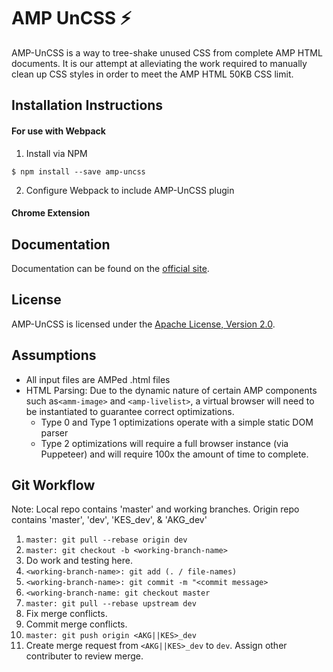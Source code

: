 # AMP UnCSS ⚡

AMP-UnCSS is a way to tree-shake unused CSS from complete AMP HTML documents. It is our attempt at alleviating the work required to manually clean up CSS styles in order to meet the AMP HTML 50KB CSS limit.

## Installation Instructions

#### For use with Webpack

1. Install via NPM

``$ npm install --save amp-uncss``

2. Configure Webpack to include AMP-UnCSS plugin

#### Chrome Extension

## Documentation

Documentation can be found on the [official site](index.html). 

## License

AMP-UnCSS is licensed under the [Apache License, Version 2.0](LICENSE).

## Assumptions

- All input files are AMPed .html files
- HTML Parsing: Due to the dynamic nature of certain AMP components such as`<amm-image>` and 
`<amp-livelist>`, a virtual browser will need to be instantiated to guarantee correct optimizations.
  - Type 0 and Type 1 optimizations operate with a simple static DOM parser
  - Type 2 optimizations will require a full browser instance (via Puppeteer) and will require 100x 
  the amount of time to complete.

## Git Workflow

Note: Local repo contains 'master' and working branches. Origin repo contains 'master', 'dev', 'KES_dev', & 'AKG_dev'

1. ``master: git pull --rebase origin dev``
2. ``master: git checkout -b <working-branch-name>``
3. Do work and testing here.
4. ``<working-branch-name>: git add (. / file-names)``
5. ``<working-branch-name>: git commit -m "<commit message>``
6. ``<working-branch-name: git checkout master``
7. ``master: git pull --rebase upstream dev``
8. Fix merge conflicts.
9. Commit merge conflicts.
10. ``master: git push origin <AKG||KES>_dev``
11. Create merge request from ``<AKG||KES>_dev`` to ``dev``. Assign other contributer to review merge.  

